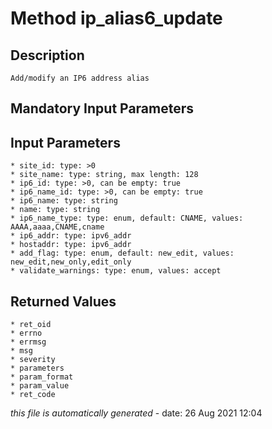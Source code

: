 # Method ip_alias6_update

## Description
	Add/modify an IP6 address alias

## Mandatory Input Parameters

## Input Parameters
	* site_id: type: >0
	* site_name: type: string, max length: 128
	* ip6_id: type: >0, can be empty: true
	* ip6_name_id: type: >0, can be empty: true
	* ip6_name: type: string
	* name: type: string
	* ip6_name_type: type: enum, default: CNAME, values: AAAA,aaaa,CNAME,cname
	* ip6_addr: type: ipv6_addr
	* hostaddr: type: ipv6_addr
	* add_flag: type: enum, default: new_edit, values: new_edit,new_only,edit_only
	* validate_warnings: type: enum, values: accept

## Returned Values
	* ret_oid
	* errno
	* errmsg
	* msg
	* severity
	* parameters
	* param_format
	* param_value
	* ret_code


*this file is automatically generated* - date: 26 Aug 2021 12:04